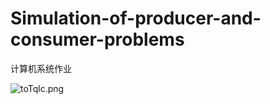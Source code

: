 # Simulation-of-producer-and-consumer-problems
计算机系统作业

![toTqlc.png](https://t1.picb.cc/uploads/2020/11/06/toTqlc.png)